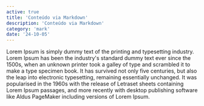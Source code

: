 ```yaml
---
active: true
title: 'Conteúdo via Markdown'
description: 'Conteúdo via Markdown'
category: 'mark'
date: '24-10-05'
---
```

<!-- Content of the page -->

Lorem Ipsum is simply dummy text of the printing and typesetting industry. Lorem Ipsum has been the industry's standard dummy text ever since the 1500s, when an unknown printer took a galley of type and scrambled it to make a type specimen book. It has survived not only five centuries, but also the leap into electronic typesetting, remaining essentially unchanged. It was popularised in the 1960s with the release of Letraset sheets containing Lorem Ipsum passages, and more recently with desktop publishing software like Aldus PageMaker including versions of Lorem Ipsum.